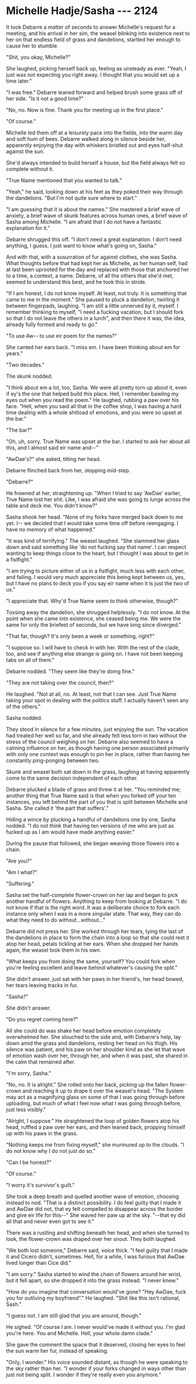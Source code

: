 # Michelle Hadje/Sasha --- 2124

It took Debarre a matter of seconds to answer Michelle's request for a meeting, and his arrival in her sim, the weasel blinking into existence next to her on that endless field of grass and dandelions, startled her enough to cause her to stumble.

"Shit, you okay, Michelle?"

She laughed, picking herself back up, feeling as unsteady as ever. "Yeah, I just was not expecting you right away. I thought that you would set up a time later."

"I was free." Debarre leaned forward and helped brush some grass off of her side. "Is it not a good time?"

"No, no. Now is fine. Thank you for meeting up in the first place."

"Of course."

Michelle led them off at a leisurely pace into the fields, into the warm day and soft hum of bees. Debarre walked along in silence beside her, apparently enjoying the day with whiskers bristled out and eyes half-shut against the sun.

She'd always intended to build herself a house, but the field always felt so complete without it.

"True Name mentioned that you wanted to talk."

"Yeah," he said, looking down at his feet as they poked their way through the dandelions. "But I'm not quite sure where to start."

"I am guessing that it is about the names." She mastered a brief wave of anxiety, a brief wave of skunk features across human ones, a brief wave of Sasha among Michelle. "I am afraid that I do not have a fantastic explanation for it."

Debarre shrugged this off. "I don't need a great explanation. I don't need anything, I guess. I just want to know what's going on, Sasha."

And with that, with a susurration of fur against clothes, she was Sasha. What thoughts before that had kept her as Michelle, as her human self, had at last been uprooted for the day and replaced with those that anchored her to a time, a context, a name. Debarre, of all the others that she'd met, seemed to understand this best, and he took this in stride.

"If I am honest, I do not know myself. At least, not truly. It is something that came to me in the moment." She paused to pluck a dandelion, twirling it between fingerpads, laughing. "I am still a little unnerved by it, myself. I remember thinking to myself, "I need a fucking vacation, but I should fork so that I do not leave the others in a lurch", and then there it was, the idea, already fully formed and ready to go."

"To use Aw-- to use eir poem for the names?"

She canted her ears back. "I miss em. I have been thinking about em for years."

"Two decades."

The skunk nodded.

"I think about em a lot, too, Sasha. We were all pretty torn up about it, even if ey's the one that helped build this place. Hell, I remember bawling my eyes out when you read the poem." He laughed, rubbing a paw over his face. "Hell, when you said all that in the coffee shop, I was having a hard time dealing with a whole shitload of emotions, and you were so upset at the bar."

"The bar?"

"Oh, uh, sorry. True Name was upset at the bar. I started to ask her about all this, and I almost said eir name and--"

"AwDae's?" she asked, tilting her head.

Debarre flinched back from her, stopping mid-step.

"Debarre?"

He frowned at her, straightening up. "When I tried to say 'AwDae' earlier, True Name lost her shit. Like, I was afraid she was going to lunge across the table and deck me. You didn't know?"

Sasha shook her head. "None of my forks have merged back down to me yet. I-- we decided that I would take some time off before reengaging. I have no memory of what happened."

"It was kind of terrifying." The weasel laughed. "She slammed her glass down and said something like 'do not fucking say that name'. I can respect wanting to keep things close to the heart, but I thought I was about to get in a fistfight."

"I am trying to picture either of us in a fistfight, much less with each other, and failing. I would very much appreciate this being kept between us, yes, but I have no plans to deck you if you say eir name when it is just the two of us."

"I appreciate that. Why'd True Name seem to think otherwise, though?"

Tossing away the dandelion, she shrugged helplessly. "I do not know. At the point when she came into existence, she ceased being me. We were the same for only the briefest of seconds, but we have long since diverged."

"That far, though? It's only been a week or something, right?"

"I suppose so. I will have to check in with her. With the rest of the clade, too, and see if anything else strange is going on. I have not been keeping tabs on all of them."

Debarre nodded. "They seem like they're doing fine."

"They are not taking over the council, then?"

He laughed. "Not at all, no. At least, not that I can see. Just True Name taking your spot in dealing with the politics stuff. I actually haven't seen any of the others."

Sasha nodded. 

They stood in silence for a few minutes, just enjoying the sun. The vacation had treated her well so far, and she already felt less torn in two without the stress of the council weighing on her. Debarre also seemed to have a calming influence on her, as though having one person associated primarily with only one context was enough to pin her in place, rather than having her constantly ping-ponging between two.

Skunk and weasel both sat down in the grass, laughing at having apparently come to the same decision independent of each other.

Debarre plucked a blade of grass and threw it at her. "You reminded me; another thing that True Name said is that when you forked off your ten instances, you left behind the part of you that is split between Michelle and Sasha. She called it 'the part that suffers'."

Hiding a wince by plucking a handful of dandelions one by one, Sasha nodded. "I do not think that having ten versions of me who are just as fucked up as I am would have made anything easier."

During the pause that followed, she began weaving those flowers into a chain.

"Are you?"

"Am I what?"

"Suffering."

Sasha set the half-complete flower-crown on her lap and began to pick another handful of flowers. Anything to keep from looking at Debarre. "I do not know if that is the right word. It was a deliberate choice to fork each instance only when I was in a more singular state. That way, they can do what they need to do without...without..."

Debarre did not press her. She worked through her tears, tying the last of the dandelions in place to form the chain into a loop so that she could rest it atop her head, petals tickling at her ears. When she dropped her hands again, the weasel took them in his own.

"What keeps you from doing the same, yourself? You could fork when you're feeling excellent and leave behind whatever's causing the split."

She didn't answer, just sat with her paws in her friend's, her head bowed, her tears leaving tracks in fur.

"Sasha?"

She didn't answer.

"Do you regret coming here?"

All she could do was shake her head before emotion completely overwhelmed her. She slouched to the side and, with Debarre's help, lay down amid the grass and dandelions, resting her head on his thigh. His silence was patient, and his paw on her shoulder kind as she let that wave of emotion wash over her, through her, and when it was past, she shared in the calm that remained after.

"I'm sorry, Sasha."

"No, no. It is alright." She rolled onto her back, picking up the fallen flower-crown and reaching it up to drape it over the weasel's head. "The System may act as a magnifying glass on some of that I was going through before uploading, but much of what I feel now what I was going through before, just less visibly."

"Alright, I suppose." He straightened the loop of golden flowers atop his head, ruffled a paw over her ears, and then leaned back, propping himself up with his paws in the grass.

"Nothing keeps me from fixing myself," she murmured up to the clouds. "I do not know why I do not just do so."

"Can I be honest?"

"Of course."

"I worry it's survivor's guilt."

She took a deep breath and quelled another wave of emotion, choosing instead to nod. "That is a distinct possibility. I do feel guilty that I made it and AwDae did not, that ey felt compelled to disappear across the border and give eir life for this--" She waved her paw up at the sky. "--that ey did all that and never even got to see it."

There was a rustling and shifting beneath her head, and when she turned to look, the flower-crown was draped over her snout. They both laughed.

"We both lost someone," Debarre said, voice thick. "I feel guilty that I made it and Cicero didn't, sometimes. Hell, for a while, I was furious that AwDae lived longer than Cice did."

"I am sorry." Sasha started to wind the chain of flowers around her wrist, but it fell apart, so she dropped it into the grass instead. "I never knew."

"How do you imagine that conversation would've gone? "Hey AwDae, fuck you for outliving my boyfriend"." He laughed. "Shit like this isn't rational, Sash."

"I guess not. I am still glad that you are around, though."

He sighed. "Of course I am. I never would've made it without you. I'm glad you're here. You and Michelle. Hell, your whole damn clade."

She gave the comment the space that it deserved, closing her eyes to feel the sun warm her fur, instead of speaking.

"Only, I wonder." His voice sounded distant, as though he were speaking to the sky rather than her. "I wonder if your forks changed in ways other than just not being split. I wonder if they're really even you anymore."
